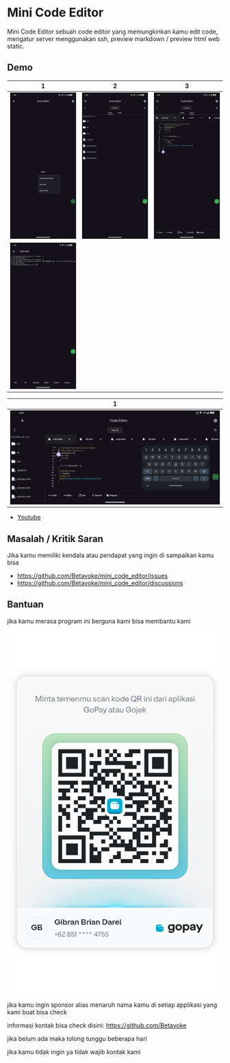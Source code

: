 # Mini Code Editor

Mini Code Editor sebuah code editor yang memungkinkan kamu edit code, mengatur server menggunakan ssh, preview markdown / preview html web static.

## Demo

| 1                                                                                         | 2                                                                                         | 3                                                                                         |
|-------------------------------------------------------------------------------------------|-------------------------------------------------------------------------------------------|-------------------------------------------------------------------------------------------|
| ![](https://github.com/Betavoke/mini_code_editor/blob/main/assets/mini_code_editor/1.png) | ![](https://github.com/Betavoke/mini_code_editor/blob/main/assets/mini_code_editor/2.png) | ![](https://github.com/Betavoke/mini_code_editor/blob/main/assets/mini_code_editor/3.png) |
| ![](https://github.com/Betavoke/mini_code_editor/blob/main/assets/mini_code_editor/4.png) |                                                                                           |                                                                                           |

| 1                                                                                         |
|-------------------------------------------------------------------------------------------|
| ![](https://github.com/Betavoke/mini_code_editor/blob/main/assets/mini_code_editor/5.png) |


- [Youtube](https://www.youtube.com/@BetaVoke)

## Masalah / Kritik Saran

Jika kamu memiliki kendala atau pendapat yang ingin di sampaikan kamu bisa 

- https://github.com/Betavoke/mini_code_editor/issues
- https://github.com/Betavoke/mini_code_editor/discussions

## Bantuan

jika kamu merasa program ini berguna kami bisa membantu kami

![](https://github.com/Betavoke/.github/blob/main/assets/gibran_brian_darel.png)

jika kamu ingin sponsor alias menaruh nama kamu di setiap applikasi yang kami buat bisa check

informasi kontak bisa check disini: https://github.com/Betavoke

jika belum ada maka tolong tunggu beberapa hari

jika kamu tidak ingin ya tidak wajib kontak kami


